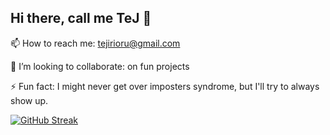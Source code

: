 ## Hi there, call me TeJ 👋

📫 How to reach me: tejirioru@gmail.com

👯 I’m looking to collaborate: on fun projects

⚡ Fun fact: I might never get over imposters syndrome, but I'll try to always show up.


[![GitHub Streak](https://streak-stats.demolab.com/?user=DeVTeJ10&theme=dark&hide_border=false)](https://git.io/streak-stats)

<!--
**DeVTeJ10/DeVTeJ10** is a ✨ _special_ ✨ repository because its `README.md` (this file) appears on your GitHub profile.

Here are some ideas to get you started:

- 🔭 I’m currently working on ...
- 🌱 I’m currently learning ... to build consistency
- 👯 I’m looking to collaborate on fun projects
- 🤔 I’m looking for help with ...
- 💬 Ask me about ...
- 📫 How to reach me tejirioru@gmail.com
- 😄 Pronouns: ...
- ⚡ Fun fact I love anime
-->


